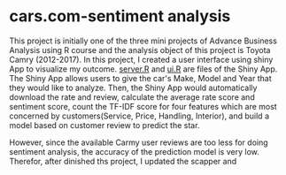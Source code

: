 # cars.com-sentiment analysis

This project is initially one of the three mini projects of Advance Business Analysis using R course and the analysis object of this project is Toyota Camry (2012-2017). 
In this project, I created a user interface using shiny App to visualize my outcome. [server.R](https://github.com/Lanwei02/NLP-cars.com/blob/master/server.R) and [ui.R](https://github.com/Lanwei02/NLP-cars.com/blob/master/ui.R) are files of the Shiny App. The Shiny App allows users to give the car's Make, Model and Year that they would like to analyze. Then, the Shiny App would automatically download the rate and review, calculate the average rate score and sentiment score, count the TF-IDF score for four features which are most concerned by customers(Service, Price, Handling, Interior), and build a model based on customer review to predict the star.

However, since the available Carmy user reviews are too less for doing sentiment analysis, the accuracy of the prediction model is very low. Therefor, after dinished ths project, I updated the scapper and 
